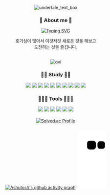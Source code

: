 <div align="center">


  ![undertale_text_box](https://github.com/Yeonji-Noob/Yeonji-Noob/assets/121682565/75a03946-584d-4f3f-b0b7-b6cab3519881)
  

  
  <h3>🐣 About me 🐣</h3>
  
[![Typing SVG](https://readme-typing-svg.demolab.com?font=Fira+Code&size=15&pause=1000&color=13F799&width=375&lines=%3Cp%3EI'm+studying+front-end+development%3C%2Fp%3E)](https://git.io/typing-svg)
  
  호기심이 많아서 이것저것 새로운 것을 해보고 
  </br>
  도전하는 것을 즐깁니다.
  </br>

  
  </br>
  <img src="https://github-readme-stats.vercel.app/api/top-langs?username=Yeonji-noob&show_icons=true&locale=en&layout=compact&theme=tokyonight" alt="ovi"/>  


  <h3>🌼🌼 Study 🌼🌼</h3>
  <p>
  <img src="https://img.shields.io/badge/HTML5-E34F26?style=for-the-badge&logo=HTML5&logoColor=white"/>
  <img src="https://img.shields.io/badge/CSS3-1572B6?style=for-the-badge&logo=CSS3&logoColor=white"/>
  <img src="https://img.shields.io/badge/Javascript-black?style=for-the-badge&logo=javascript&logoColor=F7DF1E"/>
  <img src="https://img.shields.io/badge/JQuery-lightgray?style=for-the-badge&logo=jquery&logoColor=0769AD"/>
  <img src="https://img.shields.io/badge/Vue-4FC08D?style=for-the-badge&logo=vue.js&logoColor=white"/>
  <img src="https://img.shields.io/badge/React-white?style=for-the-badge&logo=react&logoColor=61DAFB"/>
  <img src="https://img.shields.io/badge/typescript-3178C6?style=for-the-badge&logo=typescript&logoColor=white"/>
  <img src="https://img.shields.io/badge/SCSS-CC6699?style=for-the-badge&logo=SASS&logoColor=white"/>
  <img src="https://img.shields.io/badge/styledcomponents-DB7093?style=for-the-badge&logo=styledcomponents&logoColor=white"/>
  <img src="https://img.shields.io/badge/python-3776AB?style=for-the-badge&logo=python&logoColor=white"/>
  </p>




  <h3>🔧🔨🧰 Tools 🧰🔨🔧</h3>
  <img src="https://img.shields.io/badge/VScode-007ACC?style=for-the-badge&logo=visualstudiocode&logoColor=white"/>
  <img src="https://img.shields.io/badge/Figma-F24E1E?style=for-the-badge&logo=figma&logoColor=white"/>
  <img src="https://img.shields.io/badge/Adobe Photoshop-31A8FF?style=for-the-badge&logo=adobephotoshop&logoColor=white"/>
  <img src="https://img.shields.io/badge/Adobe Illustrator-FF9A00?style=for-the-badge&logo=Adobe Illustrator&logoColor=white"/>
  <img src="https://img.shields.io/badge/notion-000000?style=for-the-badge&logo=notion&logoColor=white"/>
  <img src="https://img.shields.io/badge/canva-00C4CC?style=for-the-badge&logo=canva&logoColor=white"/>
  
  
  ####
  
  
  
  [![Solved.ac Profile](http://mazassumnida.wtf/api/v2/generate_badge?boj=rhcp3885)](https://solved.ac/rhcp3885/)
  </br>
   
  ###
  [![Ashutosh's github activity graph](https://github-readme-activity-graph.cyclic.app/graph?username=Yeonji-Noob&bg_color=000000&color=b4ff94&line=4400ff&point=fff94d&area=true&hide_border=true)](https://github.com/ashutosh00710/github-readme-activity-graph)
  ![Snake animation](https://github.com/madushadhanushka/github-readme/blob/output/github-contribution-snake.svg)
  

</div>






